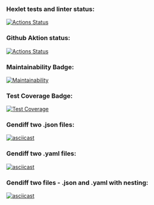 ### Hexlet tests and linter status:
[![Actions Status](https://github.com/Tatyana-js/frontend-project-46/actions/workflows/hexlet-check.yml/badge.svg)](https://github.com/Tatyana-js/frontend-project-46/actions)

### Github Aktion status:
[![Actions Status](https://github.com/Tatyana-js/frontend-project-46/actions/workflows/nodejs.yml/badge.svg)](https://github.com/Tatyana-js/frontend-project-46/actions)

### Maintainability Badge:
[![Maintainability](https://api.codeclimate.com/v1/badges/d831aceb3d0a64fcdd86/maintainability)](https://codeclimate.com/github/Tatyana-js/frontend-project-46/maintainability)

### Test Coverage Badge:
[![Test Coverage](https://api.codeclimate.com/v1/badges/d831aceb3d0a64fcdd86/test_coverage)](https://codeclimate.com/github/Tatyana-js/frontend-project-46/test_coverage)

### Gendiff two .json files:
[![asciicast](https://asciinema.org/a/GVIWHu4rVz9xpjG5WXKPUOOZp.svg)](https://asciinema.org/a/GVIWHu4rVz9xpjG5WXKPUOOZp)


### Gendiff two .yaml files:
[![asciicast](https://asciinema.org/a/Owbb7sh8Pz2mqqH3EmTKmuhcl.svg)](https://asciinema.org/a/Owbb7sh8Pz2mqqH3EmTKmuhcl)

### Gendiff two files - .json and .yaml with nesting:
[![asciicast](https://asciinema.org/a/aTYkuyvOkUvt2Rioer5XaU4lB.svg)](https://asciinema.org/a/aTYkuyvOkUvt2Rioer5XaU4lB)

